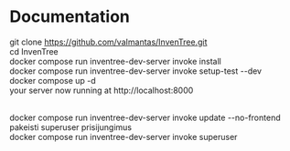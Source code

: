 # Documentation

git clone https://github.com/vaImantas/InvenTree.git
<br>
cd InvenTree
<br>
docker compose run inventree-dev-server invoke install
<br>
docker compose run inventree-dev-server invoke setup-test --dev
<br>
docker compose up -d
<br>
your server now running at http://localhost:8000
<br>
<br>

docker compose run inventree-dev-server invoke update --no-frontend
<br>
pakeisti superuser prisijungimus
<br>
docker compose run inventree-dev-server invoke superuser